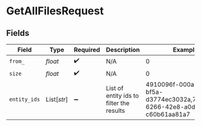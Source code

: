 # GetAllFilesRequest


## Fields

| Field                                                                     | Type                                                                      | Required                                                                  | Description                                                               | Example                                                                   |
| ------------------------------------------------------------------------- | ------------------------------------------------------------------------- | ------------------------------------------------------------------------- | ------------------------------------------------------------------------- | ------------------------------------------------------------------------- |
| `from_`                                                                   | *float*                                                                   | :heavy_check_mark:                                                        | N/A                                                                       | 0                                                                         |
| `size`                                                                    | *float*                                                                   | :heavy_check_mark:                                                        | N/A                                                                       | 0                                                                         |
| `entity_ids`                                                              | List[*str*]                                                               | :heavy_minus_sign:                                                        | List of entity ids to filter the results                                  | 4910096f-000a-4504-bf5a-d3774ec3032a,7c9f8536-6266-42e8-a0de-c60b61aa81a7 |